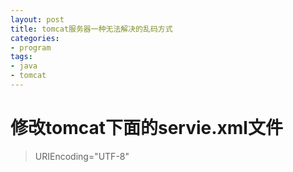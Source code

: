 ```yaml
---
layout: post
title: tomcat服务器一种无法解决的乱码方式
categories:
- program
tags:
- java
- tomcat
---
```



# 修改tomcat下面的servie.xml文件
>    URIEncoding="UTF-8" 



